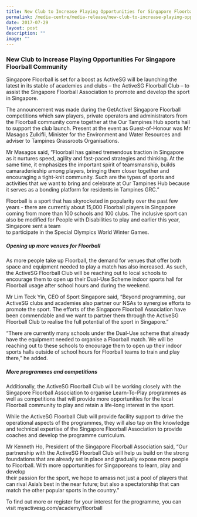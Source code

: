 ```yaml
---
title: New Club to Increase Playing Opportunities for Singapore Floorball Community
permalink: /media-centre/media-release/new-club-to-increase-playing-opportunities-for-singapore-floorball/
date: 2017-07-29
layout: post
description: ""
image: ""
---
```

### **New Club to Increase Playing Opportunities For Singapore Floorball Community**  
   
Singapore Floorball is set for a boost as ActiveSG will be launching the latest in its stable of academies and clubs – the ActiveSG Floorball Club – to assist the Singapore Floorball Association to promote and develop the sport in Singapore.   
   
The announcement was made during the GetActive! Singapore Floorball competitions which saw players, private operators and administrators from the Floorball community come together at the Our Tampines Hub sports hall to support the club launch. Present at the event as Guest-of-Honour was Mr Masagos Zulkifli, Minister for the Environment and Water Resources and adviser to Tampines Grassroots Organisations.  
   
Mr Masagos said, “Floorball has gained tremendous traction in Singapore as it nurtures speed, agility and fast-paced strategies and thinking. At the same time, it emphasizes the important spirit of teamsmanship, builds camaraderieship among players, bringing them closer together and encouraging a tight-knit community. Such are the types of sports and activities that we want to bring and celebrate at Our Tampines Hub because it serves as a bonding platform for residents in Tampines GRC.”  
   
Floorball is a sport that has skyrocketed in popularity over the past few years - there are currently about 15,000 Floorball players in Singapore coming from more than 100 schools and 100 clubs. The inclusive sport can also be modified for People with Disabilities to play and earlier this year, Singapore sent a team  
to participate in the Special Olympics World Winter Games.

##### **Opening up more venues for Floorball**  

As more people take up Floorball, the demand for venues that offer both space and equipment needed to play a match has also increased. As such, the ActiveSG Floorball Club will be reaching out to local schools to encourage them to open up their Dual-Use Scheme indoor sports hall for Floorball usage after school hours and during the weekend.  
   
Mr Lim Teck Yin, CEO of Sport Singapore said, “Beyond programming, our ActiveSG clubs and academies also partner our NSAs to synergise efforts to promote the sport. The efforts of the Singapore Floorball Association have been commendable and we want to partner them through the ActiveSG Floorball Club to realise the full potential of the sport in Singapore.”  
   
“There are currently many schools under the Dual-Use scheme that already have the equipment needed to organise a Floorball match. We will be reaching out to these schools to encourage them to open up their indoor sports halls outside of school hours for Floorball teams to train and play there,” he added.  
   
##### **More programmes and competitions**  

Additionally, the ActiveSG Floorball Club will be working closely with the Singapore Floorball Association to organise Learn-To-Play programmes as well as competitions that will provide more opportunities for the local Floorball community to play and retain a life-long interest in the sport.   
   
While the ActiveSG Floorball Club will provide facility support to drive the operational aspects of the programmes, they will also tap on the knowledge and technical expertise of the Singapore Floorball Association to provide coaches and develop the programme curriculum.  
   
Mr Kenneth Ho, President of the Singapore Floorball Association said, “Our partnership with the ActiveSG Floorball Club will help us build on the strong foundations that are already set in place and gradually expose more people to Floorball. With more opportunities for Singaporeans to learn, play and develop  
their passion for the sport, we hope to amass not just a pool of players that can rival Asia’s best in the near future; but also a spectatorship that can match the other popular sports in the country.”  
   
To find out more or register for your interest for the programme, you can visit myactivesg.com/academy/floorball